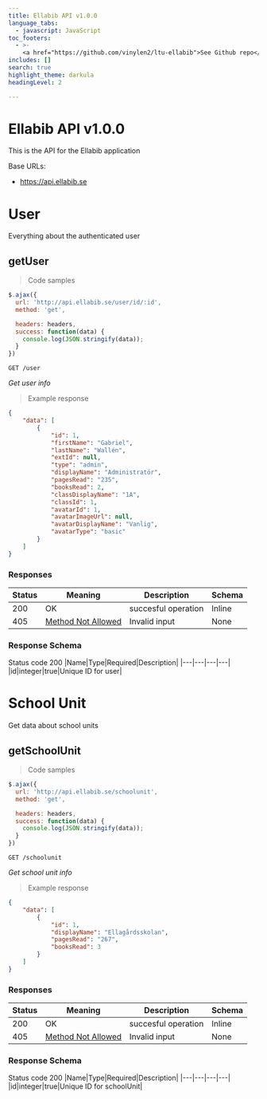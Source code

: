 ```yaml
---
title: Ellabib API v1.0.0
language_tabs:
  - javascript: JavaScript
toc_footers:
  - >- 
    <a href="https://github.com/vinylen2/ltu-ellabib">See Github repo</a>
includes: []
search: true
highlight_theme: darkula
headingLevel: 2

---
```


<!-- Generator: Widdershins v3.6.6 -->
<h1 id="Ellabib-API">Ellabib API v1.0.0</h1>

This is the API for the Ellabib application

Base URLs:

* <a href="https://api.ellabib.se">https://api.ellabib.se</a>

<h1 id="user">User</h1>

Everything about the authenticated user

## getUser

<a id="getUserInfo"></a>

> Code samples


```javascript
$.ajax({
  url: 'http://api.ellabib.se/user/id/:id',
  method: 'get',

  headers: headers,
  success: function(data) {
    console.log(JSON.stringify(data));
  }
})

```


`GET /user`

*Get user info*

> Example response

```json
{
    "data": [
        {
            "id": 1,
            "firstName": "Gabriel",
            "lastName": "Wallén",
            "extId": null,
            "type": "admin",
            "displayName": "Administratör",
            "pagesRead": "235",
            "booksRead": 2,
            "classDisplayName": "1A",
            "classId": 1,
            "avatarId": 1,
            "avatarImageUrl": null,
            "avatarDisplayName": "Vanlig",
            "avatarType": "basic"
        }
    ]
}

```
<h3 id="getUser-responses">Responses</h3>

|Status|Meaning|Description|Schema|
|---|---|---|---|
|200|OK|succesful operation|Inline|
|405|[Method Not Allowed](https://tools.ietf.org/html/rfc7231#section-6.5.5)|Invalid input|None|

<h3 id="getUser-responseSchema">Response Schema</h3>

Status code 200
|Name|Type|Required|Description|
|---|---|---|---|
|id|integer|true|Unique ID for user|

<h1 id="schoolUnit">School Unit</h1>

Get data about school units

## getSchoolUnit

<a id="getSchoolUnitInfo"></a>

> Code samples


```javascript
$.ajax({
  url: 'http://api.ellabib.se/schoolunit',
  method: 'get',

  headers: headers,
  success: function(data) {
    console.log(JSON.stringify(data));
  }
})

```


`GET /schoolunit`

*Get school unit info*

> Example response

```json
{
    "data": [
        {
            "id": 1,
            "displayName": "Ellagårdsskolan",
            "pagesRead": "267",
            "booksRead": 3
        }
    ]
}
```
<h3 id="getSchoolUnit-responses">Responses</h3>

|Status|Meaning|Description|Schema|
|---|---|---|---|
|200|OK|succesful operation|Inline|
|405|[Method Not Allowed](https://tools.ietf.org/html/rfc7231#section-6.5.5)|Invalid input|None|

<h3 id="getSchoolUnit-responseSchema">Response Schema</h3>

Status code 200
|Name|Type|Required|Description|
|---|---|---|---|
|id|integer|true|Unique ID for schoolUnit|


<script type="application/ld+json">
{
  "@context": "http://schema.org/",
  "@type": "WebAPI",
  "description": ":dog: :cat: :rabbit: This is a sample server Petstore server.  You can find out more about Swagger at [http://swagger.io](http://swagger.io) or on [irc.freenode.net, #swagger](http://swagger.io/irc/).  For this sample, you can use the api key `special-key` to test the authorization filters.",
  "documentation": "https://mermade.github.io/shins/asyncapi.html",
  "termsOfService": "http://swagger.io/terms/",
  
  "name": "Swagger Petstore"
}
</script>

